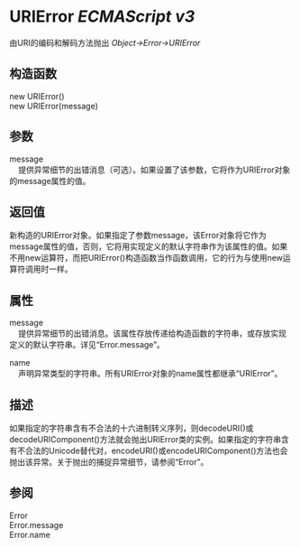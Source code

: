 # URIError _ECMAScript v3_

由URI的编码和解码方法抛出 _Object->Error->URIError_

## 构造函数

new URIError()  
new URIError(message)

## 参数

message  
    提供异常细节的出错消息（可选）。如果设置了该参数，它将作为URIError对象的message属性的值。

## 返回值

新构造的URIError对象。如果指定了参数message，该Error对象将它作为message属性的值，否则，它将用实现定义的默认字符串作为该属性的值。如果不用new运算符，而把URIError()构造函数当作函数调用，它的行为与使用new运算符调用时一样。

## 属性

message  
    提供异常细节的出错消息。该属性存放传递给构造函数的字符串，或存放实现定义的默认字符串。详见“Error.message”。  
  
  
name  
    声明异常类型的字符串。所有URIError对象的name属性都继承“URIError”。

## 描述

如果指定的字符串含有不合法的十六进制转义序列，则decodeURI()或decodeURIComponent()方法就会抛出URIError类的实例。如果指定的字符串含有不合法的Unicode替代对，encodeURI()或encodeURIComponent()方法也会抛出该异常。关于抛出的捕捉异常细节，请参阅“Error”。

## 参阅

Error  
Error.message  
Error.name

